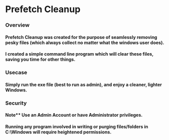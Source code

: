 # Prefetch Cleanup

### Overview

#### Prefetch Cleanup was created for the purpose of seamlessly removing pesky files (which always collect no matter what the windows user does). 
#### I created a simple command line program which will clear these files, saving you time for other things.  

### Usecase

#### Simply run the exe file (best to run as admin), and enjoy a cleaner, lighter Windows.

### Security

#### Note** Use an Admin Account or have Administrator privileges. 
#### Running any program involved in writing or purging files/folders in C:\Windows will require heightened permissions.